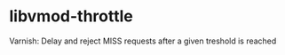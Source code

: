 libvmod-throttle
================

Varnish: Delay and reject MISS requests after a given treshold is reached